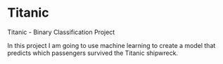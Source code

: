 # Titanic
Titanic - Binary Classification Project

In this project I am going to use machine learning to create a model that predicts which passengers survived the Titanic shipwreck.
